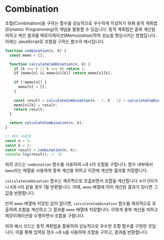 # Combination
조합(Combination)을 구하는 함수를 성능적으로 우수하게 작성하기 위해 동적 계획법(Dynamic Programming)의 개념을 활용할 수 있습니다. 동적 계획법은 중복 계산을 피하고 계산 결과를 메모이제이션(Memoization)하여 성능을 향상시키는 방법입니다. 아래는 JavaScript로 조합을 구하는 함수의 예시입니다.

```javascript
function combination(n, k) {
  const memo = [];

  function calculateCombination(n, k) {
    if (k === 0 || k === n) return 1;
    if (memo[n] && memo[n][k]) return memo[n][k];
    
    if (!memo[n]) {
      memo[n] = [];
    }
    
    const result = calculateCombination(n - 1, k - 1) + calculateCombination(n - 1, k);
    memo[n][k] = result;
    return result;
  }

  return calculateCombination(n, k);
}

// 예시 사용법
const n = 5;
const k = 3;
const result = combination(n, k);
console.log(result); // 10
```
위의 코드는 `combination` 함수를 사용하여 `n`과 `k`의 조합을 구합니다. 함수 내부에서 `memo`라는 배열을 사용하여 중복 계산을 피하고 이전에 계산한 결과를 저장합니다.

`calculateCombination` 함수는 재귀적으로 호출되면서 조합을 계산합니다. k가 0이거나 k와 n이 같을 경우 1을 반환합니다. 이때, `memo` 배열에 이미 계산된 결과가 있다면 그 값을 반환합니다.

만약 `memo` 배열에 저장된 값이 없다면, `calculateCombination` 함수를 재귀적으로 호출하여 조합을 계산하고 그 결과를 `memo` 배열에 저장합니다. 이렇게 중복 계산을 피하고 메모이제이션을 수행하면서 조합을 구합니다.

위의 예시 코드는 동적 계획법을 활용하여 성능적으로 우수한 조합 함수를 구현한 것입니다. 이를 통해 입력된 정수 `n`과 `k`를 사용하여 조합을 구하고, 결과를 반환합니다.


